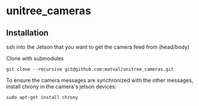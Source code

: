 # unitree_cameras

## Installation

ssh into the Jetson that you want to get the camera feed from (head/body)

Clone with submodules
```
git clone --recursive git@github.com:matval/unitree_cameras.git
```

To ensure the camera messages are synchronized with the other messages, install chrony in the camera's jetson devices:
```
sudo apt-get install chrony
```
